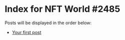 # Index for NFT World #2485
Posts will be displayed in the order below:

- [Your first post](./001-first.md)

